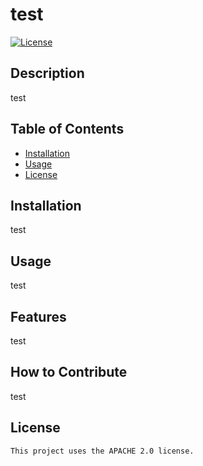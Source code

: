 # test
[![License](https://img.shields.io/badge/License-Apache_2.0-blue.svg)](https://opensource.org/licenses/Apache-2.0)
## Description
test

## Table of Contents
- [Installation](#installation)
- [Usage](#usage)
- [License]($license)

## Installation
test

## Usage
test

## Features
test

## How to Contribute
test

## License
    This project uses the APACHE 2.0 license.
